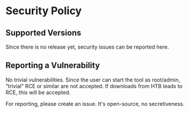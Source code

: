# Security Policy

## Supported Versions

Since there is no release yet, security issues can be reported here.

## Reporting a Vulnerability

No trivial vulnerabilities. Since the user can start the tool as root/admin, "trivial" RCE or similar are not accepted. If downloads from HTB leads to RCE, this will be accepted.

For reporting, please create an issue. It's open-source, no secretiveness.
